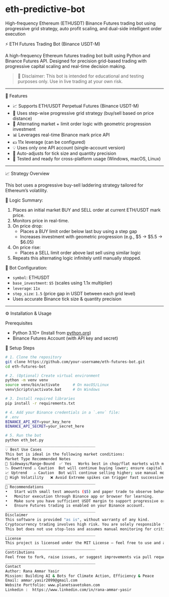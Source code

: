 # eth-predictive-bot
High-frequency Ethereum (ETHUSDT) Binance Futures trading bot using progressive grid strategy, auto profit scaling, and dual-side intelligent order execution

⚡ ETH Futures Trading Bot (Binance USDT-M)

A high-frequency Ethereum futures trading bot built using Python and Binance Futures API. Designed for precision grid-based trading with progressive capital scaling and real-time decision making.  

> 📌 Disclaimer: This bot is intended for educational and testing purposes only. Use in live trading at your own risk.

---

🚀 Features

- 📈 Supports ETH/USDT Perpetual Futures (Binance USDT-M)
- 🧠 Uses step-wise progressive grid strategy (buy/sell based on price distance)
- 🔁 Alternating market + limit order logic with geometric progression investment
- 📊 Leverages real-time Binance mark price API
- 💵 11x leverage (can be configured)
- 💡 Uses only one API account (single-account version)
- 🔧 Auto-adjusts for tick size and quantity precision
- 🧪 Tested and ready for cross-platform usage (Windows, macOS, Linux)

---

📈 Strategy Overview

This bot uses a progressive buy-sell laddering strategy tailored for Ethereum’s volatility.

🔁 Logic Summary:

1. Places an initial market BUY and SELL order at current ETH/USDT mark price.
2. Monitors price in real-time.
3. On price drop:  
   - Places a BUY limit order below last buy using a step gap  
   - Increases investment with geometric progression (e.g., $5 → $5.5 → $6.05)
4. On price rise:  
   - Places a SELL limit order above last sell using similar logic  
5. Repeats this alternating logic infinitely until manually stopped.

📌 Bot Configuration:
- `symbol`: ETHUSDT
- `base_investment`: `$5` (scales using 1.1x multiplier)
- `leverage`: `11x`  
- `step_size`: `1.5` (price gap in USDT between each grid level)
- Uses accurate Binance tick size & quantity precision

---

⚙️ Installation & Usage

Prerequisites
- Python 3.10+ (Install from [python.org](https://www.python.org/downloads/))
- Binance Futures Account (with API key and secret)

🔧 Setup Steps

```bash
# 1. Clone the repository
git clone https://github.com/your-username/eth-futures-bot.git
cd eth-futures-bot

# 2. (Optional) Create virtual environment
python -m venv venv
source venv/bin/activate      # On macOS/Linux
venv\Scripts\activate.bat     # On Windows

# 3. Install required libraries
pip install -r requirements.txt

# 4. Add your Binance credentials in a `.env` file:
# .env
BINANCE_API_KEY=your_key_here
BINANCE_API_SECRET=your_secret_here

# 5. Run the bot
python eth_bot.py
________________________________________
💡 Best Use Cases
This bot is ideal in the following market conditions:
Market Type	Recommended	Notes
🔁 Sideways/Range-Bound	✅ Yes	Works best in chop/flat markets with micro-volatility
📉 Downtrend	⚠️ Caution	Bot will continue buying lower; ensure capital buffer
📈 Uptrend	⚠️ Caution	Bot will continue selling higher; use manual monitoring
🧨 High Volatility	❌ Avoid	Extreme spikes can trigger fast successive orders
________________________________________
📌 Recommendations
•	Start with small test amounts ($5) and paper trade to observe behavior.
•	Monitor execution through Binance app or browser for learning.
•	Make sure you have sufficient USDT margin to support progressive orders.
•	Ensure Futures trading is enabled on your Binance account.
________________________________________
Disclaimer
This software is provided "as is", without warranty of any kind.
Cryptocurrency trading involves high risk. You are solely responsible for any losses.
This bot does not use stop-loss and assumes manual monitoring for critical conditions.
________________________________________
License
This project is licensed under the MIT License — feel free to use and adapt it.
________________________________________
Contributions
Feel free to fork, raise issues, or suggest improvements via pull requests.
________________________________________
Contact
Author: Rana Ammar Yasir
Mission: Building AI & Bots for Climate Action, Efficiency & Peace
Email: ammar.yasir2099@gmail.com 
Website Portfolio: www.planetsavetoken.com
Linkedin :  https://www.linkedin.com/in/rana-ammar-yasir 

